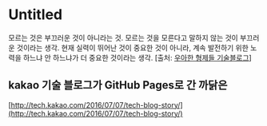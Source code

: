 # Untitled

모르는 것은 부끄러운 것이 아니라는 것. 모르는 것을 모른다고 말하지 않는 것이 부끄러운 것이라는 생각. 현재 실력이 뛰어난 것이 중요한 것이 아니라, 계속 발전하기 위한 노력을 하느냐 안 하느냐가 더 중요한 것이라는 생각. \[출처: [우아한 형제들 기술블로그](http://woowabros.github.io/woowabros/2016/06/30/woowabros_cto.html)\]

## kakao 기술 블로그가 GitHub Pages로 간 까닭은

[http://tech.kakao.com/2016/07/07/tech-blog-story/](http://tech.kakao.com/2016/07/07/tech-blog-story/)



